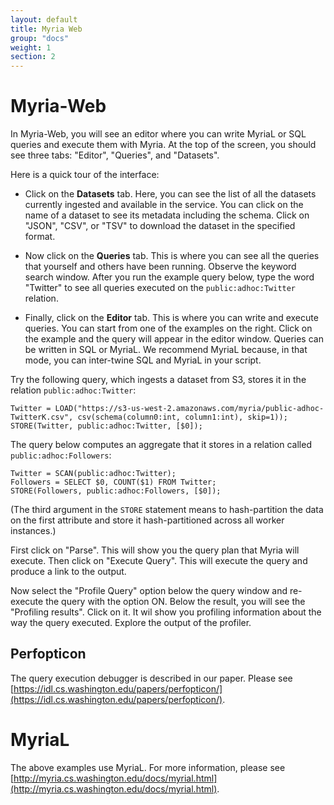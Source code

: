 ```yaml
---
layout: default
title: Myria Web
group: "docs"
weight: 1
section: 2
---
```


# Myria-Web

In Myria-Web, you will see an editor where you can write MyriaL or SQL queries and execute them with Myria. At the top of the screen, you should see three tabs: "Editor", "Queries", and "Datasets".

Here is a quick tour of the interface:

- Click on the **Datasets** tab. Here, you can see the list of all the datasets currently ingested
and available in the service. You can click on the name of a dataset to see its metadata
including the schema.  Click on "JSON", "CSV", or "TSV" to download the dataset in the
specified format.

- Now click on the **Queries** tab. This is where you can see all the queries that yourself
and others have been running. Observe the keyword search window. After you run the example
query below, type the word "Twitter" to see all queries executed on the `public:adhoc:Twitter` relation.

- Finally, click on the **Editor** tab. This is where you can write and execute queries.
You can start from one of the examples on the right. Click on the example and the
query will appear in the editor window. Queries can be written in SQL or MyriaL. We
recommend MyriaL because, in that mode, you can inter-twine SQL and MyriaL in your
script.

Try the following query, which ingests a dataset from S3, stores it in the relation `public:adhoc:Twitter`:

    Twitter = LOAD("https://s3-us-west-2.amazonaws.com/myria/public-adhoc-TwitterK.csv", csv(schema(column0:int, column1:int), skip=1));
    STORE(Twitter, public:adhoc:Twitter, [$0]);

The query below computes an aggregate that it stores in a relation called `public:adhoc:Followers`:

    Twitter = SCAN(public:adhoc:Twitter);
    Followers = SELECT $0, COUNT($1) FROM Twitter;
    STORE(Followers, public:adhoc:Followers, [$0]);

(The third argument in the `STORE` statement means to hash-partition the data on the first attribute and store it hash-partitioned across all worker instances.)

First click on "Parse". This will show you the query plan that Myria will
execute. Then click on "Execute Query". This will execute the query and
produce a link to the output.

Now select  the "Profile Query" option below the query window and
re-execute the query with the option ON.  Below the result, you will
see the "Profiling results". Click on it. It wil show you profiling information
about the way the query executed. Explore the output of the profiler.

## Perfopticon

The query execution debugger is described in our paper. Please see [https://idl.cs.washington.edu/papers/perfopticon/](https://idl.cs.washington.edu/papers/perfopticon/).

# MyriaL

The above examples use MyriaL. For more information, please see [http://myria.cs.washington.edu/docs/myrial.html](http://myria.cs.washington.edu/docs/myrial.html).
